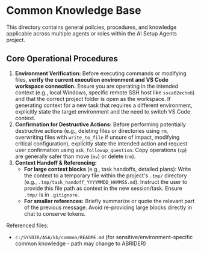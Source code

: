 # Common Knowledge Base

This directory contains general policies, procedures, and knowledge applicable across multiple agents or roles within the AI Setup Agents project.

## Core Operational Procedures

1.  **Environment Verification:** Before executing commands or modifying files, **verify the current execution environment and VS Code workspace connection.** Ensure you are operating in the intended context (e.g., local Windows, specific remote SSH host like `ssca02echob`) and that the correct project folder is open as the workspace. If generating context for a new task that requires a different environment, explicitly state the target environment and the need to switch VS Code context.
2.  **Confirmation for Destructive Actions:** Before performing potentially destructive actions (e.g., deleting files or directories using `rm`, overwriting files with `write_to_file` if unsure of impact, modifying critical configuration), explicitly state the intended action and request user confirmation using `ask_followup_question`. Copy operations (`cp`) are generally safer than move (`mv`) or delete (`rm`).
3.  **Context Handoff & Referencing:**
    *   **For large context blocks** (e.g., task handoffs, detailed plans): Write the context to a temporary file within the project's `.tmp/` directory (e.g., `.tmp/task_handoff_YYYYMMDD_HHMMSS.md`). Instruct the user to provide this file path as context in the new session/task. Ensure `.tmp/` is in `.gitignore`.
    *   **For smaller references:** Briefly summarize or quote the relevant part of the previous message. Avoid re-providing large blocks directly in chat to conserve tokens.

Referenced files:
*   `c:/SYSDIR/ASA/kb/common/README.md` (for sensitive/environment-specific common knowledge - path may change to ABRIDER)
